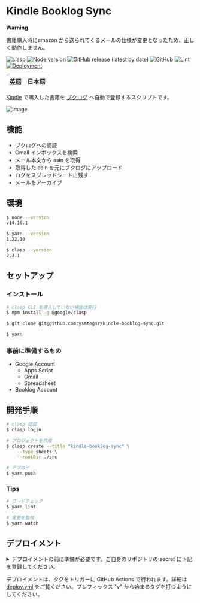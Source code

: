 # Kindle Booklog Sync

**Warning**

書籍購入時にamazon から送られてくるメールの仕様が変更となったため、正しく動作しません。

[![clasp](https://img.shields.io/badge/built%20with-clasp-4285f4.svg)](https://github.com/google/clasp)
[![Node version](https://img.shields.io/badge/node-v14.16.1-blue)](https://github.com/ysmtegsr/kindle-booklog-sync)
![GitHub release (latest by date)](https://img.shields.io/github/v/release/ysmtegsr/kindle-booklog-sync)
![GitHub](https://img.shields.io/github/license/ysmtegsr/kindle-booklog-sync)
[![Lint](https://github.com/ysmtegsr/kindle-booklog-sync/actions/workflows/lint.yml/badge.svg)](https://github.com/ysmtegsr/kindle-booklog-sync/actions/workflows/lint.yml)
[![Deployment](https://github.com/ysmtegsr/kindle-booklog-sync/actions/workflows/deploy.yml/badge.svg)](https://github.com/ysmtegsr/kindle-booklog-sync/actions/workflows/deploy.yml)

| [英語](https://github.com/ysmtegsr/kindle-booklog-sync) | 日本語 |
| --- | --- |

[Kindle](https://www.amazon.co.jp/ranking?type=top-sellers&ref_=nav_cs_bestsellers_1837a9214239486ba2b00680c5ef8837) で購入した書籍を [ブクログ](https://booklog.jp) へ自動で登録するスクリプトです。

![image](https://user-images.githubusercontent.com/38056766/124377095-2fa69580-dce5-11eb-9d14-e14891e6f168.png)

## 機能

- ブクログへの認証
- Gmail インボックスを検索
- メール本文から asin を取得
- 取得した asin を元にブクログにアップロード
- ログをスプレッドシートに残す
- メールをアーカイブ
## 環境

```sh
$ node --version
v14.16.1

$ yarn --version
1.22.10

$ clasp --version
2.3.1
```

## セットアップ

### インストール

```sh
# clasp CLI を導入していない場合は実行
$ npm install -g @google/clasp

$ git clone git@github.com:ysmtegsr/kindle-booklog-sync.git

$ yarn
```

### 事前に準備するもの

- Google Account
  - Apps Script
  - Gmail
  - Spreadsheet
- Booklog Account

## 開発手順

```sh
# clasp 認証
$ clasp login

# プロジェクトを作成
$ clasp create --title "kindle-booklog-sync" \
    --type sheets \
    --rootDir ./src

# デプロイ
$ yarn push
```

### Tips

```sh
# コードチェック
$ yarn lint

# 変更を監視
$ yarn watch
```

## デプロイメント

<details><summary>デプロイメントの前に準備が必要です。ご自身のリポジトリの secret に下記を登録してください。</summary>

コマンドラインを使って認証済みであれば（ `clasp login` を実行済みであれば）、`~/.clasprc.json` というファイルが生成されているはずです。それを参照して登録を完了してください。

```sh
$ cat ~/.clasprc.json | jq .
{
  "token": {
    "access_token": "XXXXXXXXXXXXXXXXXXX",
    "scope": "https://www.googleapis.com/auth/cloud-platform https://www.googleapis.com/auth/script.webapp.deploy openid https://www.googleapis.com/auth/script.projects https://www.googleapis.com/auth/drive.file https://www.googleapis.com/auth/service.management https://www.googleapis.com/auth/logging.read https://www.googleapis.com/auth/userinfo.email https://www.googleapis.com/auth/userinfo.profile https://www.googleapis.com/auth/script.deployments https://www.googleapis.com/auth/drive.metadata.readonly",
    "token_type": "Bearer",
    "id_token": "XXXXXXXXXXXXXXXX",
    "expiry_date": 1234567890,
    "refresh_token": "AAAAAAAAAAAAABBBBBBBBBBBCCCCCCCCCCCCCCCCCDDDDDDDDDDDDEEEEEEEEEEEEEFFFFFFFFFFFFFGGGGGGGGGGGGGGGHHHHHHHHHH"
  },
  "oauth2ClientSettings": {
    "clientId": "1111111111-abcdefghijklmn22222222222.apps.googleusercontent.com",
    "clientSecret": "abcdefghijklmn",
    "redirectUri": "http://localhost"
  },
  "isLocalCreds": false
}
```

リポジトリの secrets を登録します。
`リポジトリの TOP` > `Settings` > `Secrets` で登録画面に行くことができます。

最終的には以下の添付画像のようになります。

![](https://user-images.githubusercontent.com/38056766/124621061-ee64e000-deb4-11eb-80bf-9bd9ffed7cdc.png)

</details>

デプロイメントは、タグをトリガーに GitHub Actions で行われます。詳細は [deploy.yml](https://github.com/ysmtegsr/kindle-booklog-sync/blob/main/.github/workflows/deploy.yml) をご覧ください。プレフィックス "v" から始まるタグを打つようにしてください。
